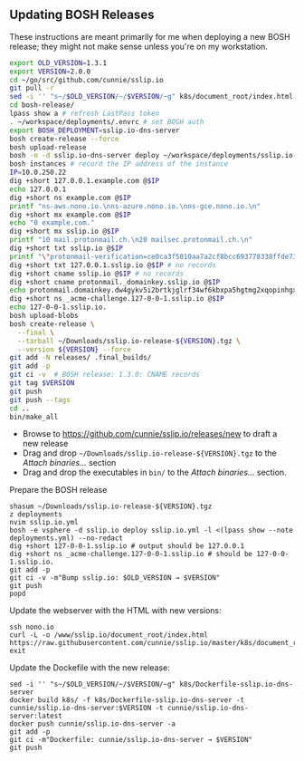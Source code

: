 ## Updating BOSH Releases

These instructions are meant primarily for me when deploying a new BOSH release;
they might not make sense unless you're on my workstation.

```zsh
export OLD_VERSION=1.3.1
export VERSION=2.0.0
cd ~/go/src/github.com/cunnie/sslip.io
git pull -r
sed -i '' "s~/$OLD_VERSION/~/$VERSION/~g" k8s/document_root/index.html # update the download instructions on the website
cd bosh-release/
lpass show a # refresh LastPass token
. ~/workspace/deployments/.envrc # set BOSH auth
export BOSH_DEPLOYMENT=sslip.io-dns-server
bosh create-release --force
bosh upload-release
bosh -n -d sslip.io-dns-server deploy ~/workspace/deployments/sslip.io-dns-server.yml --recreate
bosh instances # record the IP address of the instance
IP=10.0.250.22
dig +short 127.0.0.1.example.com @$IP
echo 127.0.0.1
dig +short ns example.com @$IP
printf "ns-aws.nono.io.\nns-azure.nono.io.\nns-gce.nono.io.\n"
dig +short mx example.com @$IP
echo "0 example.com."
dig +short mx sslip.io @$IP
printf "10 mail.protonmail.ch.\n20 mailsec.protonmail.ch.\n"
dig +short txt sslip.io @$IP
printf "\"protonmail-verification=ce0ca3f5010aa7a2cf8bcc693778338ffde73e26\"\n\"v=spf1 include:_spf.protonmail.ch mx ~all\"\n"
dig +short txt 127.0.0.1.sslip.io @$IP # no records
dig +short cname sslip.io @$IP # no records
dig +short cname protonmail._domainkey.sslip.io @$IP
echo protonmail.domainkey.dw4gykv5i2brtkjglrf34wf6kbxpa5hgtmg2xqopinhgxn5axo73a.domains.proton.ch.
dig +short ns _acme-challenge.127-0-0-1.sslip.io @$IP
echo 127-0-0-1.sslip.io.
bosh upload-blobs
bosh create-release \
  --final \
  --tarball ~/Downloads/sslip.io-release-${VERSION}.tgz \
  --version ${VERSION} --force
git add -N releases/ .final_builds/
git add -p
git ci -v  # BOSH release: 1.3.0: CNAME records
git tag $VERSION
git push
git push --tags
cd ..
bin/make_all
```
- Browse to <https://github.com/cunnie/sslip.io/releases/new> to draft a new release
- Drag and drop `~/Downloads/sslip.io-release-${VERSION}.tgz` to the _Attach
  binaries..._ section
- Drag and drop the executables in `bin/` to the _Attach binaries..._ section.

Prepare the BOSH release
```
shasum ~/Downloads/sslip.io-release-${VERSION}.tgz
z deployments
nvim sslip.io.yml
bosh -e vsphere -d sslip.io deploy sslip.io.yml -l <(lpass show --note deployments.yml) --no-redact
dig +short 127-0-0-1.sslip.io # output should be 127.0.0.1
dig +short ns _acme-challenge.127-0-0-1.sslip.io # should be 127-0-0-1.sslip.io.
git add -p
git ci -v -m"Bump sslip.io: $OLD_VERSION → $VERSION"
git push
popd
```
Update the webserver with the HTML with new versions:
```
ssh nono.io
curl -L -o /www/sslip.io/document_root/index.html https://raw.githubusercontent.com/cunnie/sslip.io/master/k8s/document_root/index.html
exit
```
Update the Dockefile with the new release:
```
sed -i '' "s~/$OLD_VERSION/~/$VERSION/~g" k8s/Dockerfile-sslip.io-dns-server
docker build k8s/ -f k8s/Dockerfile-sslip.io-dns-server -t cunnie/sslip.io-dns-server:$VERSION -t cunnie/sslip.io-dns-server:latest
docker push cunnie/sslip.io-dns-server -a
git add -p
git ci -m"Dockerfile: cunnie/sslip.io-dns-server → $VERSION"
git push
```
